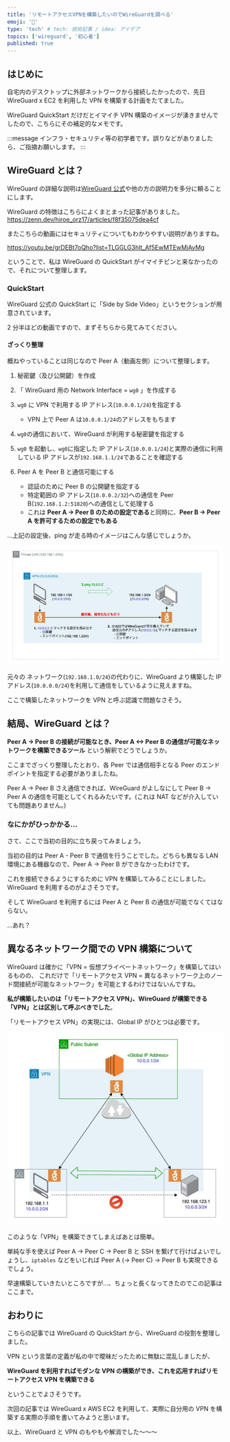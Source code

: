 ```yaml
---
title: 'リモートアクセスVPNを構築したいのでWireGuardを調べる'
emoji: '🐉'
type: 'tech' # tech: 技術記事 / idea: アイデア
topics: ['wireguard', '初心者']
published: true
---
```


## はじめに

自宅内のデスクトップに外部ネットワークから接続したかったので、先日 WireGuard x EC2 を利用した VPN を構築する計画をたてました。

WireGuard QuickStart だけだとイマイチ VPN 構築のイメージが湧きませんでしたので、こちらにその補足的なメモです。

:::message
インフラ・セキュリティ等の初学者です。誤りなどがありましたら、ご指摘お願いします。
:::

## WireGuard とは？

WireGuard の詳細な説明は[WireGuard 公式](https://www.wireguard.com/)や他の方の説明力を多分に頼ることにします。

WireGuard の特徴はこちらによくまとまった記事がありました。
https://zenn.dev/hiroe_orz17/articles/f8f35075dea4cf

またこちらの動画にはセキュリティについてもわかりやすい説明がありますね。

https://youtu.be/grDEBt7oQho?list=TLGGLG3hlt_Af5EwMTEwMjAyMg

ということで、私は WireGuard の QuickStart がイマイチピンと来なかったので、それについて整理します。

### QuickStart

WireGuard 公式の QuickStart に「Side by Side Video」というセクションが用意されています。

2 分半ほどの動画ですので、まずそちらから見てみてください。

#### ざっくり整理

概ねやっていることは同じなので Peer A（動画左側）について整理します。

1. 秘密鍵（及び公開鍵）を作成

2. 「 WireGuard 用の Network Interface = `wg0` 」を作成する

3. `wg0` に VPN で利用する IP アドレス(`10.0.0.1/24`)を指定する

   - VPN 上で Peer A は`10.0.0.1/24`のアドレスをもちます

4. `wg0`の通信において、WireGuard が利用する秘密鍵を指定する

5. `wg0` を起動し、`wg0`に指定した IP アドレス(`10.0.0.1/24`)と実際の通信に利用している IP アドレスが`192.168.1.1/24`であることを確認する

6. Peer A を Peer B と通信可能にする
   - 認証のために Peer B の公開鍵を指定する
   - 特定範囲の IP アドレス(`10.0.0.2/32`)への通信を Peer B(`192.168.1.2:51820`)への通信として処理する
   - これは **Peer A -> Peer B のための設定である**と同時に、**Peer B -> Peer A を許可するための設定でもある**

...上記の設定後、ping が走る時のイメージはこんな感じでしょうか。

![](/images/wireguard-quickstart.jpg)

元々の ネットワーク(`192.168.1.0/24`)の代わりに、WireGuard より構築した IP アドレス(`10.0.0.0/24`)を利用して通信をしているように見えますね。

ここで構築したネットワークを VPN と呼ぶ認識で問題なさそう。

## 結局、WireGuard とは？

**Peer A -> Peer B の接続が可能なとき、Peer A <-> Peer B の通信が可能なネットワークを構築できるツール**
という解釈でどうでしょうか。

ここまでざっくり整理したとおり、各 Peer では通信相手となる Peer のエンドポイントを指定する必要がありましたね。

Peer A -> Peer B さえ通信できれば、WireGuard がよしなにして Peer B -> Peer A の通信を可能としてくれるみたいです。(これは NAT などが介入していても問題ありません。)

### なにかがひっかかる...

さて、ここで当初の目的に立ち戻ってみましょう。

当初の目的は Peer A - Peer B で通信を行うことでした。どちらも異なる LAN 環境にある機器なので、Peer A -> Peer B ができなかったわけです。

これを接続できるようにするために VPN を構築してみることにしました。WireGuard を利用するのがよさそうです。

そして WireGuard を利用するには Peer A と Peer B の通信が可能でなくてはならない。

...あれ？

## 異なるネットワーク間での VPN 構築について

WireGuard は確かに「VPN = 仮想プライベートネットワーク」を構築してはいるものの、
これだけで「リモートアクセス VPN = 異なるネットワーク上のノード間接続が可能なネットワーク」を可能とするわけではないんですね。

**私が構築したいのは「リモートアクセス VPN」、WireGuard が構築できる「VPN」とは区別して呼ぶべきでした**。

「リモートアクセス VPN」の実現には、Global IP がひとつは必要です。

![](/images/wireguard-remote-access-vpn.jpg)

このような「VPN」を構築できてしまえばあとは簡単。

単純な手を使えば Peer A -> Peer C -> Peer B と SSH を繋げて行けばよいでしょうし、`iptables` などをいじれば Peer A (-> Peer C) -> Peer B も実現できるでしょう。

早速構築していきたいところですが...、ちょっと長くなってきたのでこの記事はここまで。

## おわりに

こちらの記事では WireGuard の QuickStart から、WireGuard の役割を整理しました。

VPN という言葉の定義が私の中で曖昧だったために無駄に混乱しましたが、

**WireGuard を利用すればモダンな VPN の構築ができ、これを応用すればリモートアクセス VPN を構築できる**

ということでよさそうです。

次回の記事では WireGuard x AWS EC2 を利用して、実際に自分用の VPN を構築する実際の手順を書いてみようと思います。

以上、WireGuard と VPN のもやもや解消でした〜〜〜
